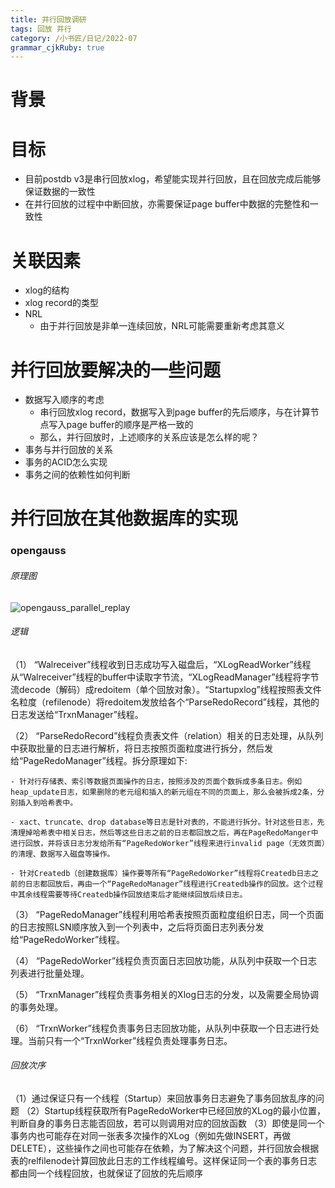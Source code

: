```yaml
---
title: 并行回放调研
tags: 回放 并行
category: /小书匠/日记/2022-07
grammar_cjkRuby: true
---
```

# 背景
# 目标
- 目前postdb v3是串行回放xlog，希望能实现并行回放，且在回放完成后能够保证数据的一致性
- 在并行回放的过程中中断回放，亦需要保证page buffer中数据的完整性和一致性

# 关联因素
- xlog的结构
- xlog record的类型
- NRL
	- 由于并行回放是非单一连续回放，NRL可能需要重新考虑其意义

# 并行回放要解决的一些问题
- 数据写入顺序的考虑
	- 串行回放xlog record，数据写入到page buffer的先后顺序，与在计算节点写入page buffer的顺序是严格一致的
	- 那么，并行回放时，上述顺序的关系应该是怎么样的呢？
- 事务与并行回放的关系
- 事务的ACID怎么实现
- 事务之间的依赖性如何判断

# 并行回放在其他数据库的实现
### opengauss
###### 原理图
![opengauss_parallel_replay](https://raw.githubusercontent.com/smallfat/smallfat.github.io/master/小书匠/opengauss_parallel_replay.jpg)

###### 逻辑
（1） “Walreceiver”线程收到日志成功写入磁盘后，“XLogReadWorker”线程从“Walreceiver”线程的buffer中读取字节流，“XLogReadManager”线程将字节流decode（解码）成redoitem（单个回放对象）。“Startupxlog”线程按照表文件名粒度（refilenode）将redoitem发放给各个“ParseRedoRecord”线程，其他的日志发送给“TrxnManager”线程。

（2） “ParseRedoRecord”线程负责表文件（relation）相关的日志处理，从队列中获取批量的日志进行解析，将日志按照页面粒度进行拆分，然后发给“PageRedoManager”线程。拆分原理如下:

	- 针对行存储表、索引等数据页面操作的日志，按照涉及的页面个数拆成多条日志。例如heap_update日志，如果删除的老元组和插入的新元组在不同的页面上，那么会被拆成2条，分别插入到哈希表中。
	
	- xact、truncate、drop database等日志是针对表的，不能进行拆分。针对这些日志，先清理掉哈希表中相关日志，然后等这些日志之前的日志都回放之后，再在PageRedoManger中进行回放，并将该日志分发给所有“PageRedoWorker”线程来进行invalid page（无效页面）的清理、数据写入磁盘等操作。
	
	- 针对Createdb（创建数据库）操作要等所有“PageRedoWorker”线程将Createdb日志之前的日志都回放后，再由一个“PageRedoManager”线程进行Createdb操作的回放。这个过程中其余线程需要等待Createdb操作回放结束后才能继续回放后续日志。

（3） “PageRedoManager”线程利用哈希表按照页面粒度组织日志，同一个页面的日志按照LSN顺序放入到一个列表中，之后将页面日志列表分发给“PageRedoWorker”线程。

（4） “PageRedoWorker”线程负责页面日志回放功能，从队列中获取一个日志列表进行批量处理。

（5） “TrxnManager”线程负责事务相关的Xlog日志的分发，以及需要全局协调的事务处理。

（6） “TrxnWorker”线程负责事务日志回放功能，从队列中获取一个日志进行处理。当前只有一个“TrxnWorker”线程负责处理事务日志。

###### 回放次序
（1）通过保证只有一个线程（Startup）来回放事务日志避免了事务回放乱序的问题
（2）Startup线程获取所有PageRedoWorker中已经回放的XLog的最小位置，判断自身的事务日志能否回放，若可以则调用对应的回放函数
（3）即使是同一个事务内也可能存在对同一张表多次操作的XLog（例如先做INSERT，再做DELETE），这些操作之间也可能存在依赖，为了解决这个问题，并行回放会根据表的relfilenode计算回放此日志的工作线程编号。这样保证同一个表的事务日志都由同一个线程回放，也就保证了回放的先后顺序




